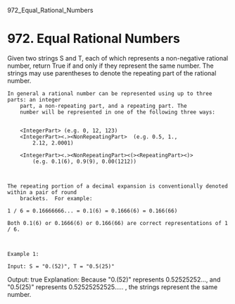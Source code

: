 972_Equal_Rational_Numbers
# 972. Equal Rational Numbers

Given two strings S and T, each of which represents a non-negative
        rational number, return True if and only if they represent the same number.
        The strings may use parentheses to denote the repeating part of the rational number.

    In general a rational number can be represented using up to three parts: an integer
        part, a non-repeating part, and a repeating part. The
        number will be represented in one of the following three ways:

    
        <IntegerPart> (e.g. 0, 12, 123)
        <IntegerPart><.><NonRepeatingPart>  (e.g. 0.5, 1.,
            2.12, 2.0001)
        
        <IntegerPart><.><NonRepeatingPart><(><RepeatingPart><)>
            (e.g. 0.1(6), 0.9(9), 0.00(1212))
        
    

    The repeating portion of a decimal expansion is conventionally denoted within a pair of round
        brackets.  For example:

    1 / 6 = 0.16666666... = 0.1(6) = 0.1666(6) = 0.166(66)

    Both 0.1(6) or 0.1666(6) or 0.166(66) are correct representations of 1 / 6.

     

    Example 1:

    Input: S = "0.(52)", T = "0.5(25)"
Output: true
Explanation:
Because "0.(52)" represents 0.52525252..., and "0.5(25)" represents 0.52525252525..... , the strings represent the same number.